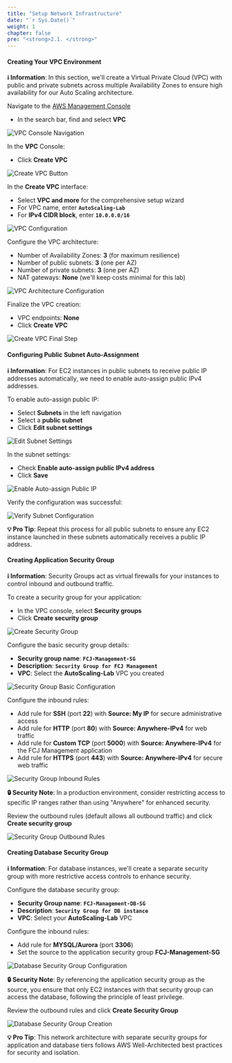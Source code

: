 ```yaml
---
title: "Setup Network Infrastructure"
date: "`r Sys.Date()`"
weight: 1
chapter: false
pre: "<strong>2.1. </strong>"
---
```


#### Creating Your VPC Environment

**ℹ️ Information**: In this section, we'll create a Virtual Private Cloud (VPC) with public and private subnets across multiple Availability Zones to ensure high availability for our Auto Scaling architecture.

Navigate to the [AWS Management Console](https://aws.amazon.com/premiumsupport/knowledge-center/sign-in-console/)

- In the search bar, find and select **VPC**

![VPC Console Navigation](/images/2-preparation/2.1-network/2.1.1.png?featherlight=false&width=90pc)

In the **VPC** Console:

- Click **Create VPC**

![Create VPC Button](/images/2-preparation/2.1-network/2.1.2.png?featherlight=false&width=90pc)

In the **Create VPC** interface:

- Select **VPC and more** for the comprehensive setup wizard
- For VPC name, enter **`AutoScaling-Lab`**
- For **IPv4 CIDR block**, enter **`10.0.0.0/16`**

![VPC Configuration](/images/2-preparation/2.1-network/2.1.3.png?featherlight=false&width=90pc)

Configure the VPC architecture:

- Number of Availability Zones: **3** (for maximum resilience)
- Number of public subnets: **3** (one per AZ)
- Number of private subnets: **3** (one per AZ)
- NAT gateways: **None** (we'll keep costs minimal for this lab)

![VPC Architecture Configuration](/images/2-preparation/2.1-network/2.1.4.png?featherlight=false&width=90pc)

Finalize the VPC creation:

- VPC endpoints: **None**
- Click **Create VPC**

![Create VPC Final Step](/images/2-preparation/2.1-network/2.1.5.png?featherlight=false&width=90pc)

#### Configuring Public Subnet Auto-Assignment

**ℹ️ Information**: For EC2 instances in public subnets to receive public IP addresses automatically, we need to enable auto-assign public IPv4 addresses.

To enable auto-assign public IP:

- Select **Subnets** in the left navigation
- Select a **public subnet**
- Click **Edit subnet settings**

![Edit Subnet Settings](/images/2-preparation/2.1-network/2.1.6.png?featherlight=false&width=90pc)

In the subnet settings:

- Check **Enable auto-assign public IPv4 address**
- Click **Save**

![Enable Auto-assign Public IP](/images/2-preparation/2.1-network/2.1.7.png?featherlight=false&width=90pc)

Verify the configuration was successful:

![Verify Subnet Configuration](/images/2-preparation/2.1-network/2.1.8.png?featherlight=false&width=90pc)

**💡 Pro Tip**: Repeat this process for all public subnets to ensure any EC2 instance launched in these subnets automatically receives a public IP address.

#### Creating Application Security Group

**ℹ️ Information**: Security Groups act as virtual firewalls for your instances to control inbound and outbound traffic.

To create a security group for your application:

- In the VPC console, select **Security groups**
- Click **Create security group**

![Create Security Group](/images/2-preparation/2.1-network/2.1.9.png?featherlight=false&width=90pc)

Configure the basic security group details:

- **Security group name**: **`FCJ-Management-SG`**
- **Description**: **`Security Group for FCJ Management`**
- **VPC**: Select the **AutoScaling-Lab** VPC you created

![Security Group Basic Configuration](/images/2-preparation/2.1-network/2.1.10.png?featherlight=false&width=90pc)

Configure the inbound rules:

- Add rule for **SSH** (port **22**) with **Source: My IP** for secure administrative access
- Add rule for **HTTP** (port **80**) with **Source: Anywhere-IPv4** for web traffic
- Add rule for **Custom TCP** (port **5000**) with **Source: Anywhere-IPv4** for the FCJ Management application
- Add rule for **HTTPS** (port **443**) with **Source: Anywhere-IPv4** for secure web traffic

![Security Group Inbound Rules](/images/2-preparation/2.1-network/2.1.11.png?featherlight=false&width=90pc)

**🔒 Security Note**: In a production environment, consider restricting access to specific IP ranges rather than using "Anywhere" for enhanced security.

Review the outbound rules (default allows all outbound traffic) and click **Create security group**

![Security Group Outbound Rules](/images/2-preparation/2.1-network/2.1.12.png?featherlight=false&width=90pc)

#### Creating Database Security Group

**ℹ️ Information**: For database instances, we'll create a separate security group with more restrictive access controls to enhance security.

Configure the database security group:

- **Security Group name**: **`FCJ-Management-DB-SG`**
- **Description**: **`Security Group for DB instance`**
- **VPC**: Select your **AutoScaling-Lab** VPC

Configure the inbound rules:

- Add rule for **MYSQL/Aurora** (port **3306**)
- Set the source to the application security group **FCJ-Management-SG**

![Database Security Group Configuration](/images/2-preparation/2.1-network/2.1.13.png?featherlight=false&width=90pc)

**🔒 Security Note**: By referencing the application security group as the source, you ensure that only EC2 instances with that security group can access the database, following the principle of least privilege.

Review the outbound rules and click **Create Security Group**

![Database Security Group Creation](/images/2-preparation/2.1-network/2.1.14.png?featherlight=false&width=90pc)

**💡 Pro Tip**: This network architecture with separate security groups for application and database tiers follows AWS Well-Architected best practices for security and isolation.
